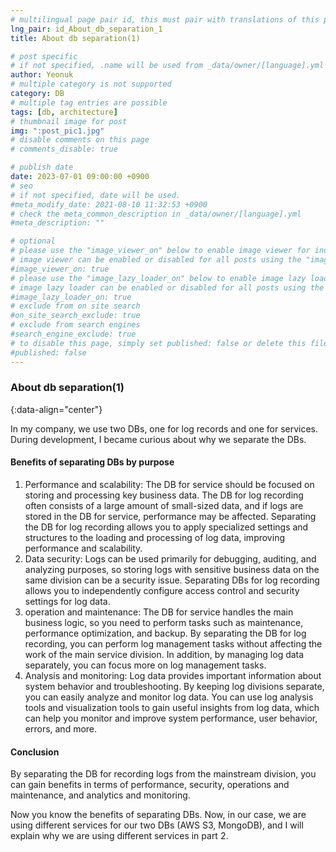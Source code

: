 ```yaml
---
# multilingual page pair id, this must pair with translations of this page. (This name must be unique)
lng_pair: id_About_db_separation_1
title: About db separation(1)

# post specific
# if not specified, .name will be used from _data/owner/[language].yml
author: Yeonuk
# multiple category is not supported
category: DB
# multiple tag entries are possible
tags: [db, architecture]
# thumbnail image for post
img: ":post_pic1.jpg"
# disable comments on this page
# comments_disable: true

# publish date
date: 2023-07-01 09:00:00 +0900
# seo
# if not specified, date will be used.
#meta_modify_date: 2021-08-10 11:32:53 +0900
# check the meta_common_description in _data/owner/[language].yml
#meta_description: ""

# optional
# please use the "image_viewer_on" below to enable image viewer for individual pages or posts (_posts/ or [language]/_posts folders).
# image viewer can be enabled or disabled for all posts using the "image_viewer_posts: true" setting in _data/conf/main.yml.
#image_viewer_on: true
# please use the "image_lazy_loader_on" below to enable image lazy loader for individual pages or posts (_posts/ or [language]/_posts folders).
# image lazy loader can be enabled or disabled for all posts using the "image_lazy_loader_posts: true" setting in _data/conf/main.yml.
#image_lazy_loader_on: true
# exclude from on site search
#on_site_search_exclude: true
# exclude from search engines
#search_engine_exclude: true
# to disable this page, simply set published: false or delete this file
#published: false
---
```


<!-- outline-start -->

### About db separation(1)

{:data-align="center"}

<!-- outline-end -->

In my company, we use two DBs, one for log records and one for services.
During development, I became curious about why we separate the DBs.

#### Benefits of separating DBs by purpose

1. Performance and scalability: The DB for service should be focused on storing and processing key business data. The DB for log recording often consists of a large amount of small-sized data, and if logs are stored in the DB for service, performance may be affected. Separating the DB for log recording allows you to apply specialized settings and structures to the loading and processing of log data, improving performance and scalability.
2. Data security: Logs can be used primarily for debugging, auditing, and analyzing purposes, so storing logs with sensitive business data on the same division can be a security issue. Separating DBs for log recording allows you to independently configure access control and security settings for log data.
3. operation and maintenance: The DB for service handles the main business logic, so you need to perform tasks such as maintenance, performance optimization, and backup. By separating the DB for log recording, you can perform log management tasks without affecting the work of the main service division. In addition, by managing log data separately, you can focus more on log management tasks.
4. Analysis and monitoring: Log data provides important information about system behavior and troubleshooting. By keeping log divisions separate, you can easily analyze and monitor log data. You can use log analysis tools and visualization tools to gain useful insights from log data, which can help you monitor and improve system performance, user behavior, errors, and more.

#### Conclusion

By separating the DB for recording logs from the mainstream division, you can gain benefits in terms of performance, security, operations and maintenance, and analytics and monitoring.

Now you know the benefits of separating DBs.
Now, in our case, we are using different services for our two DBs (AWS S3, MongoDB), and I will explain why we are using different services in part 2.
